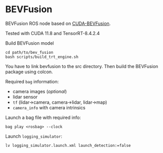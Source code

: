 # BEVFusion

BEVFusion ROS node based on [CUDA-BEVFusion](https://github.com/NVIDIA-AI-IOT/Lidar_AI_Solution/tree/master/CUDA-BEVFusion).

Tested with CUDA 11.8 and TensorRT-8.4.2.4

Build BEVFusion model
```
cd path/to/bev_fusion
bash scripts/build_trt_engine.sh
```

You have to link bevfusion to the src directory. Then build the BEVFusion package using colcon.

Required `bag` information:
 - camera images (*optional*)
 - lidar sensor
 - `tf` (lidar->camera, camera->lidar, lidar->map)
 - `camera_info` with camera intrinsics

Launch a bag file with required info:
```
bag play <rosbag> --clock
```

Launch `logging_simulator`:
```
lv logging_simulator.launch.xml launch_detection:=false
```


